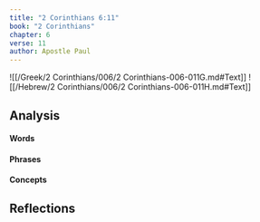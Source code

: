 ```yaml
---
title: "2 Corinthians 6:11"
book: "2 Corinthians"
chapter: 6
verse: 11
author: Apostle Paul
---
```

![[/Greek/2 Corinthians/006/2 Corinthians-006-011G.md#Text]]
![[/Hebrew/2 Corinthians/006/2 Corinthians-006-011H.md#Text]]

## Analysis

#### Words

#### Phrases

#### Concepts

## Reflections
